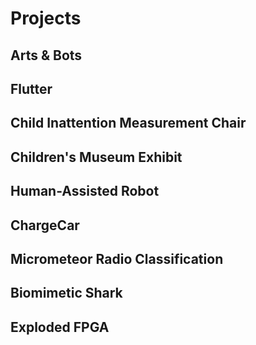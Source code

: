 # [](#header-1)Projects

## [](#header-2)Arts & Bots

## [](#header-2)Flutter

## [](#header-2)Child Inattention Measurement Chair

## [](#header-2)Children's Museum Exhibit

## [](#header-2)Human-Assisted Robot

## [](#header-2)ChargeCar

## [](#header-2)Micrometeor Radio Classification

## [](#header-2)Biomimetic Shark

## [](#header-2)Exploded FPGA
